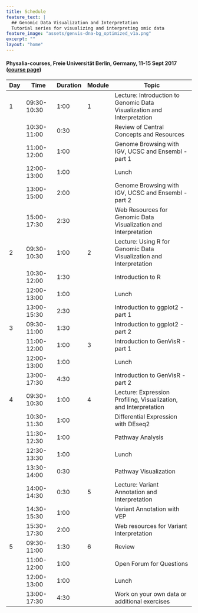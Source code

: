 ```yaml
---
title: Schedule
feature_text: |
  ## Genomic Data Visualization and Interpretation
  Tutorial series for visualizing and interpreting omic data
feature_image: "assets/genvis-dna-bg_optimized_v1a.png"
excerpt: ""
layout: "home"
---
```


#### Physalia-courses, Freie Universität Berlin, Germany, 11-15 Sept 2017 ([course page](https://www.physalia-courses.org/courses-workshops/course14/))

| Day |     Time    | Duration | Module | Topic |
|-----|-------------|----------|--------|-------|
|  1  | 09:30-10:30 | 1:00     | 1      | Lecture: Introduction to Genomic Data Visualization and Interpretation |
|     | 10:30-11:00 | 0:30     |        | Review of Central Concepts and Resources |
|     | 11:00-12:00 | 1:00     |        | Genome Browsing with IGV, UCSC and Ensembl - part 1 |
|     | 12:00-13:00 | 1:00     |        | Lunch |
|     | 13:00-15:00 | 2:00     |        | Genome Browsing with IGV, UCSC and Ensembl - part 2|
|     | 15:00-17:30 | 2:30     |        | Web Resources for Genomic Data Visualization and Interpretation |
|  2  | 09:30-10:30 | 1:00     | 2      | Lecture: Using R for Genomic Data Visualization and Interpretation |
|     | 10:30-12:00 | 1:30     |        | Introduction to R |
|     | 12:00-13:00 | 1:00     |        | Lunch |
|     | 13:00-15:30 | 2:30     |        | Introduction to ggplot2 - part 1 |
|  3  | 09:30-11:00 | 1:30     |        | Introduction to ggplot2 - part 2 |
|     | 11:00-12:00 | 1:00     | 3      | Introduction to GenVisR - part 1 |
|     | 12:00-13:00 | 1:00     |        | Lunch |
|     | 13:00-17:30 | 4:30     |        | Introduction to GenVisR - part 2 |
|  4  | 09:30-10:30 | 1:00     | 4      | Lecture: Expression Profiling, Visualization, and Interpretation |
|     | 10:30-11:30 | 1:00     |        | Differential Expression with DEseq2 |
|     | 11:30-12:30 | 1:00     |        | Pathway Analysis |
|     | 12:30-13:30 | 1:00     |        | Lunch |
|     | 13:30-14:00 | 0:30     |        | Pathway Visualization |
|     | 14:00-14:30 | 0:30     | 5      | Lecture: Variant Annotation and Interpretation |
|     | 14:30-15:30 | 1:00     |        | Variant Annotation with VEP |
|     | 15:30-17:30 | 2:00     |        | Web resources for Variant Interpretation |
| 5   | 09:30-11:00 | 1:30     | 6      | Review |
|     | 11:00-12:00 | 1:00     |        | Open Forum for Questions |
|     | 12:00-13:00 | 1:00     |        | Lunch |
|     | 13:00-17:30 | 4:30     |        | Work on your own data or additional exercises |
